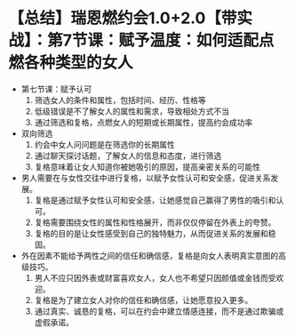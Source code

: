 # 【总结】瑞恩燃约会1.0+2.0【带实战】：第7节课：赋予温度：如何适配点燃各种类型的女人

-   第七节课：赋予认可
    1.  筛选女人的条件和属性，包括时间、经历、性格等
    2.  低级错误是不了解女人的属性和需求，导致相处方式不当
    3.  通过筛选和复格，点燃女人的短期或长期属性，提高约会成功率
-   双向筛选
    1.  约会中女人问问题是在筛选你的长期属性
    2.  通过聊天探讨话题，了解女人的信息和态度，进行筛选
    3.  复格意味着让女人知道你被她吸引的原因，提高亲密关系的可能性
-   男人需要在与女性交往中进行复格，以赋予女性认可和安全感，促进关系发展。
    1.  复格是通过赋予女性认可和安全感，让她感觉自己赢得了男性的吸引和认可。
    2.  复格需要围绕女性的属性和性格展开，而非仅仅停留在外表上的夸赞。
    3.  复格的目的是让女性感受到自己的独特魅力，从而促进关系的发展和稳固。
-   外在因素不能给予两性之间的信任和确信感，复格是向女人表明真实意图的高级技巧。
    1.  男人不应只因外表或财富喜欢女人，女人也不希望只因颜值或金钱而受欢迎。
    2.  复格是为了建立女人对你的信任和确信感，让她愿意投入更多。
    3.  通过真实、诚恳的复格，可以在约会中建立情感连接，而不是通过欺骗或虚假承诺。